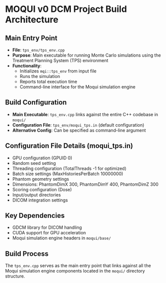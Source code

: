 # MOQUI v0 DCM Project Build Architecture

## Main Entry Point
- **File**: `tps_env/tps_env.cpp`
- **Purpose**: Main executable for running Monte Carlo simulations using the Treatment Planning System (TPS) environment
- **Functionality**: 
  - Initializes `mqi::tps_env` from input file
  - Runs the simulation
  - Reports total execution time
  - Command-line interface for the Moqui simulation engine

## Build Configuration
- **Main Executable**: `tps_env.cpp` links against the entire C++ codebase in `moqui/`
- **Configuration File**: `tps_env/moqui_tps.in` (default configuration)
- **Alternative Config**: Can be specified as command-line argument

## Configuration File Details (moqui_tps.in)
- GPU configuration (GPUID 0)
- Random seed setting
- Threading configuration (TotalThreads -1 for optimized)
- Batch size settings (MaxHistoriesPerBatch 10000000)
- Phantom geometry settings
- Dimensions: PhantomDimX 300, PhantomDimY 400, PhantomDimZ 300
- Scoring configuration (Dose)
- Input/output directories
- DICOM integration settings

## Key Dependencies
- GDCM library for DICOM handling
- CUDA support for GPU acceleration
- Moqui simulation engine headers in `moqui/base/`

## Build Process
The `tps_env.cpp` serves as the main entry point that links against all the Moqui simulation engine components located in the `moqui/` directory structure.